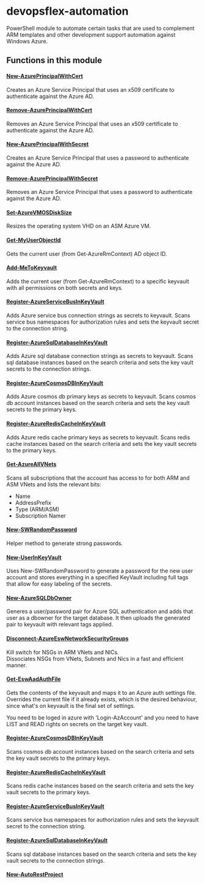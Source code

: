 devopsflex-automation
=======================

PowerShell module to automate certain tasks that are used to complement ARM templates and other development support automation against Windows Azure.

## Functions in this module

#### [New-AzurePrincipalWithCert](docs/New-AzurePrincipalWithCert.md)

Creates an Azure Service Principal that uses an x509 certificate to authenticate against the Azure AD.

#### [Remove-AzurePrincipalWithCert](docs/Remove-AzurePrincipalWithCert.md)

Removes an Azure Service Principal that uses an x509 certificate to authenticate against the Azure AD.

#### [New-AzurePrincipalWithSecret](docs/New-AzurePrincipalWithSecret.md)

Creates an Azure Service Principal that uses a password to authenticate against the Azure AD.

#### [Remove-AzurePrincipalWithSecret](docs/Remove-AzurePrincipalWithSecret.md)

Removes an Azure Service Principal that uses a password to authenticate against the Azure AD.

#### [Set-AzureVMOSDiskSize](docs/Set-AzureVMOSDiskSize.md)

Resizes the operating system VHD on an ASM Azure VM.

#### [Get-MyUserObjectId](docs/Get-MyUserObjectId.md)

Gets the current user (from Get-AzureRmContext) AD object ID.

#### [Add-MeToKeyvault](docs/Add-MeToKeyvault.md)

Adds the current user (from Get-AzureRmContext) to a specific keyvault with all permissions on both secrets and keys.

#### [Register-AzureServiceBusInKeyVault](docs/Register-AzureServiceBusInKeyVault.md)

Adds Azure service bus connection strings as secrets to keyvault.
Scans service bus namespaces for authorization rules and sets the keyvault secret to the connection string.

#### [Register-AzureSqlDatabaseInKeyVault](docs/Register-AzureSqlDatabaseInKeyVault.md)

Adds Azure sql database connection strings as secrets to keyvault.
Scans sql database instances based on the search criteria and sets the key vault secrets to the connection strings.

#### [Register-AzureCosmosDBInKeyVault](docs/Register-AzureCosmosDBInKeyVault.md)

Adds Azure cosmos db primary keys as secrets to keyvault.
Scans cosmos db account instances based on the search criteria and sets the key vault secrets to the primary keys.

#### [Register-AzureRedisCacheInKeyVault](docs/Register-AzureRedisCacheInKeyVault.md)

Adds Azure redis cache primary keys as secrets to keyvault.
Scans redis cache instances based on the search criteria and sets the key vault secrets to the primary keys.

#### [Get-AzureAllVNets](docs/Get-AzureAllVNets.md)

Scans all subscriptions that the account has access to for both ARM and ASM VNets and lists the relevant bits:

- Name
- AddressPrefix
- Type (ARM/ASM)
- Subscription Namer

#### [New-SWRandomPassword](docs/New-SWRandomPassword.md)

Helper method to generate strong passwords.

#### [New-UserInKeyVault](docs/New-UserInKeyVault.md)

Uses New-SWRandomPassword to generate a password for the new user account and stores everything
in a specified KeyVault including full tags that allow for easy labeling of the secrets.

#### [New-AzureSQLDbOwner](docs/New-AzureSQLDbOwner.md)

Generes a user/password pair for Azure SQL authentication and adds that user as a dbowner for the target database.
It then uploads the generated pair to keyvault with relevant tags applied.

#### [Disconnect-AzureEswNetworkSecurityGroups](docs/Disconnect-AzureEswNetworkSecurityGroups.md)

Kill switch for NSGs in ARM VNets and NICs. <br />
Dissociates NSGs from VNets, Subnets and Nics in a fast and efficient manner.

#### [Get-EswAadAuthFile](docs/Get-EswAadAuthFile.md)

Gets the contents of the keyvault and maps it to an Azure auth settings file.
Overrides the current file if it already exists, which is the desired behaviour, since what's on keyvault is the final set of settings.

You need to be loged in azure with 'Login-AzAccount' and you need to have LIST and READ rights on secrets on the target key vault.

#### [Register-AzureCosmosDBInKeyVault](docs/Register-AzureCosmosDBInKeyVault.md)

Scans cosmos db account instances based on the search criteria and sets the key vault secrets to the primary keys.

#### [Register-AzureRedisCacheInKeyVault](docs/Register-AzureRedisCacheInKeyVault.md)

Scans redis cache instances based on the search criteria and sets the key vault secrets to the primary keys.

#### [Register-AzureServiceBusInKeyVault](docs/Register-AzureServiceBusInKeyVault.md)

Scans service bus namespaces for authorization rules and sets the keyvault secret to the connection string.

#### [Register-AzureSqlDatabaseInKeyVault](docs/Register-AzureSqlDatabaseInKeyVault.md)

Scans sql database instances based on the search criteria and sets the key vault secrets to the connection strings.

#### [New-AutoRestProject](docs/New-AutoRestProject.md)


